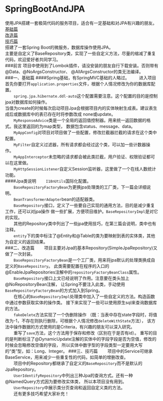 # SpringBootAndJPA
使用JPA搭建一套极简代码的服务项目，适合有一定基础和对JPA有兴趣的朋友。
<br>
<a href="#1">基础篇</a>
<br>
<a href="#2">改造篇</a>
<br>
<a href="#3">技巧篇</a>
<br>
搭建了一套Spring Boot的微服务，数据库操作使用JPA。<br>
主要是自定义了BaseRepository类，实现了一些自定义方法，尽量的缩减了重复代码，欢迎爱好者共同学习。<br>
###前言
项目中使用到了Lombok插件，请没安装的朋友自行下载安装。否则带有@Data、@NoArgsConstructor、
@AllArgsConstructor的类无法编译。<br>
###<a name="1">一、基础篇</a>
####Spring基础，有SpringMVC基础的人略过。
&emsp;&emsp;进入项目首先你要打开`application.properties`文件，根据个人情况修改为你的数据库配置。<br>
&emsp;&emsp;`spring.jpa.hibernate.ddl-auto`这个配置需要注意。这个配置的目的是控制jpa对数据库如何操作。<br>
当值为create的时候每次启动项目Jpa会根据项目内的实体映射生成表。建议表生成后或数据库中的表已存在时将参数改成
none或update。<br>
&emsp;&emsp;`MyResponseAdvice`类是一个全局的返回值控制器。用来统一返回数据的格式。我这里返回的为map类型，
数据包含status、message、data。<br>
&emsp;&emsp;`MyAppConfig`对项目对项目做了一些配置，修改拦截器拦截的请求在这个类中配置。<br>
&emsp;&emsp;`MyFilter`自定义过滤器，所有请求都会经过这个类，可以加一些计数器操作。<br>
&emsp;&emsp;`MyAppInterceptor`未忽略的请求都会被此类拦截，用户验证、权限验证都可以在这里做。<br>
&emsp;&emsp;`MyHttpSessionListener`自定义Session监听器，这里做了一个在线人数统计功能。<br>
####Jpa类说明
&emsp;&emsp;`I18nUtils`国际化配置。<br>
&emsp;&emsp;`BaseRepositoryFactoryBean`为更换jpa处理类的工厂类，下一篇会详细说明。<br>
&emsp;&emsp;`BeanTransformerAdapter`bean的适配器类。<br>
&emsp;&emsp;`BaseRepository`接口，定义了一些要自己实现的通用方法，目的是减少重复工作，还可以对jpa操作
做一些扩展，方便项目维护。`BaseRepositoryImpl`是对它的实现。<br>
&emsp;&emsp;其他的Repository类中列出了一些jpa使用技巧，在第三篇会说明，类中也有注释。<br>
&emsp;&emsp;`entity`下的类中标注了@Entity和@Table的类为要映射到表的实体类，其他为自定义的返回结果。<br>
###<a name="2">二、改造篇</a>
&emsp;&emsp;项目主要对Jpa的基本Repository(SimpleJpaRepository)又做了一次封装。<br>
&emsp;&emsp;`BaseRepositoryFactoryBean`是一个工厂类，用来将jpa默认的处理类换成自定义的`BaseRepository`。
此类需要配置在程序的入口的@EnableJpaRepositories注解中的`repositoryFactoryBeanClass`属性。<br>
&emsp;&emsp;`BaseRepository`接口上文已经说明了作用。注意要在类头加上@NoRepositoryBean注解，
让Spring不要注入此类，手动使用`BaseRepositoryFactoryBean`的方式加入到Spring。<br>
&emsp;&emsp;在核心的`BaseRepositoryImpl`处理类中加入了一些自定义的方法。构造函数中通过参数获取实体的操作类。
接下来实现了一些可以使用原生sql来查询数据库的方法。<br>
&emsp;&emsp;`fakeDelete`方法实现了一个伪删除操作
（既：当表中存在state字段时，将值改为-1，不存在则执行删除，可根据个人情况修改`deleteWithState`方法），
该方法中操作数据的方式使用的是Criteria，有兴趣的朋友可以深入研究。<br>
&emsp;&emsp;重写了`save`方法，这个方法用于保存和修改（区别在于是否有id）。
重写的目的是判断标注了@DynamicUpdate注解的实体中的字段字段是否为空值，修改的时候会忽略修改空值的字段，
所以实体中数字型的字段类型一定要用大写的“类”型，如：Long、Integer。
###<a name="3">三、技巧篇</a>
&emsp;&emsp;项目中的Service可继承BaseService，用来减少一些重复性的代码，如简单的增删改查。<br>
&emsp;&emsp;项目中的Repository都继承了自定义的`BaseRepository`而不是默认的JpaRepository。<br>
&emsp;&emsp;`UserIdentifyRepository`中列出三种Jpa的查询方式。还有一种@NamedQuery方式因为要修改实体类，
所以本项目没有用到。<br>
&emsp;&emsp;`UserRepository`中展示类分页查询和返回自定义类的方法。<br>
&emsp;&emsp;还有更多技巧希望大家补充！

